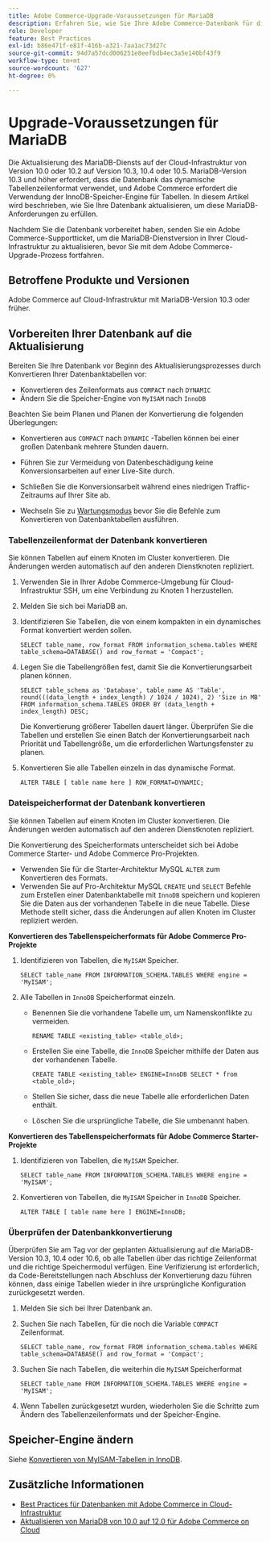 ```yaml
---
title: Adobe Commerce-Upgrade-Voraussetzungen für MariaDB
description: Erfahren Sie, wie Sie Ihre Adobe Commerce-Datenbank für die Aktualisierung von MariaDB von einer früheren Version vorbereiten.
role: Developer
feature: Best Practices
exl-id: b86e471f-e81f-416b-a321-7aa1ac73d27c
source-git-commit: 94d7a57dcd006251e8eefbdb4ec3a5e140bf43f9
workflow-type: tm+mt
source-wordcount: '627'
ht-degree: 0%

---
```


# Upgrade-Voraussetzungen für MariaDB

Die Aktualisierung des MariaDB-Diensts auf der Cloud-Infrastruktur von Version 10.0 oder 10.2 auf Version 10.3, 10.4 oder 10.5. MariaDB-Version 10.3 und höher erfordert, dass die Datenbank das dynamische Tabellenzeilenformat verwendet, und Adobe Commerce erfordert die Verwendung der InnoDB-Speicher-Engine für Tabellen. In diesem Artikel wird beschrieben, wie Sie Ihre Datenbank aktualisieren, um diese MariaDB-Anforderungen zu erfüllen.

Nachdem Sie die Datenbank vorbereitet haben, senden Sie ein Adobe Commerce-Supportticket, um die MariaDB-Dienstversion in Ihrer Cloud-Infrastruktur zu aktualisieren, bevor Sie mit dem Adobe Commerce-Upgrade-Prozess fortfahren.

## Betroffene Produkte und Versionen

Adobe Commerce auf Cloud-Infrastruktur mit MariaDB-Version 10.3 oder früher.

## Vorbereiten Ihrer Datenbank auf die Aktualisierung

Bereiten Sie Ihre Datenbank vor Beginn des Aktualisierungsprozesses durch Konvertieren Ihrer Datenbanktabellen vor:

- Konvertieren des Zeilenformats aus `COMPACT` nach `DYNAMIC`
- Ändern Sie die Speicher-Engine von `MyISAM` nach `InnoDB`

Beachten Sie beim Planen und Planen der Konvertierung die folgenden Überlegungen:

- Konvertieren aus `COMPACT` nach `DYNAMIC` -Tabellen können bei einer großen Datenbank mehrere Stunden dauern.

- Führen Sie zur Vermeidung von Datenbeschädigung keine Konversionsarbeiten auf einer Live-Site durch.

- Schließen Sie die Konversionsarbeit während eines niedrigen Traffic-Zeitraums auf Ihrer Site ab.

- Wechseln Sie zu [Wartungsmodus](../../../installation/tutorials/maintenance-mode.md) bevor Sie die Befehle zum Konvertieren von Datenbanktabellen ausführen.

### Tabellenzeilenformat der Datenbank konvertieren

Sie können Tabellen auf einem Knoten im Cluster konvertieren. Die Änderungen werden automatisch auf den anderen Dienstknoten repliziert.

1. Verwenden Sie in Ihrer Adobe Commerce-Umgebung für Cloud-Infrastruktur SSH, um eine Verbindung zu Knoten 1 herzustellen.

1. Melden Sie sich bei MariaDB an.

1. Identifizieren Sie Tabellen, die von einem kompakten in ein dynamisches Format konvertiert werden sollen.

   ```mysql
   SELECT table_name, row_format FROM information_schema.tables WHERE table_schema=DATABASE() and row_format = 'Compact';
   ```

1. Legen Sie die Tabellengrößen fest, damit Sie die Konvertierungsarbeit planen können.

   ```mysql
   SELECT table_schema as 'Database', table_name AS 'Table', round(((data_length + index_length) / 1024 / 1024), 2) 'Size in MB' FROM information_schema.TABLES ORDER BY (data_length + index_length) DESC;
   ```

   Die Konvertierung größerer Tabellen dauert länger. Überprüfen Sie die Tabellen und erstellen Sie einen Batch der Konvertierungsarbeit nach Priorität und Tabellengröße, um die erforderlichen Wartungsfenster zu planen.

1. Konvertieren Sie alle Tabellen einzeln in das dynamische Format.

   ```mysql
   ALTER TABLE [ table name here ] ROW_FORMAT=DYNAMIC;
   ```

### Dateispeicherformat der Datenbank konvertieren

Sie können Tabellen auf einem Knoten im Cluster konvertieren. Die Änderungen werden automatisch auf den anderen Dienstknoten repliziert.

Die Konvertierung des Speicherformats unterscheidet sich bei Adobe Commerce Starter- und Adobe Commerce Pro-Projekten.

- Verwenden Sie für die Starter-Architektur MySQL `ALTER` zum Konvertieren des Formats.
- Verwenden Sie auf Pro-Architektur MySQL `CREATE` und `SELECT` Befehle zum Erstellen einer Datenbanktabelle mit `InnoDB` speichern und kopieren Sie die Daten aus der vorhandenen Tabelle in die neue Tabelle. Diese Methode stellt sicher, dass die Änderungen auf allen Knoten im Cluster repliziert werden.

**Konvertieren des Tabellenspeicherformats für Adobe Commerce Pro-Projekte**

1. Identifizieren von Tabellen, die `MyISAM` Speicher.

   ```mysql
   SELECT table_name FROM INFORMATION_SCHEMA.TABLES WHERE engine = 'MyISAM';
   ```

1. Alle Tabellen in `InnoDB` Speicherformat einzeln.

   - Benennen Sie die vorhandene Tabelle um, um Namenskonflikte zu vermeiden.

     ```mysql
     RENAME TABLE <existing_table> <table_old>;
     ```

   - Erstellen Sie eine Tabelle, die `InnoDB` Speicher mithilfe der Daten aus der vorhandenen Tabelle.

     ```mysql
     CREATE TABLE <existing_table> ENGINE=InnoDB SELECT * from <table_old>;
     ```

   - Stellen Sie sicher, dass die neue Tabelle alle erforderlichen Daten enthält.

   - Löschen Sie die ursprüngliche Tabelle, die Sie umbenannt haben.


**Konvertieren des Tabellenspeicherformats für Adobe Commerce Starter-Projekte**

1. Identifizieren von Tabellen, die `MyISAM` Speicher.

   ```mysql
   SELECT table_name FROM INFORMATION_SCHEMA.TABLES WHERE engine = 'MyISAM';
   ```

1. Konvertieren von Tabellen, die `MyISAM` Speicher in `InnoDB` Speicher.

   ```mysql
   ALTER TABLE [ table name here ] ENGINE=InnoDB;
   ```

### Überprüfen der Datenbankkonvertierung

Überprüfen Sie am Tag vor der geplanten Aktualisierung auf die MariaDB-Version 10.3, 10.4 oder 10.6, ob alle Tabellen über das richtige Zeilenformat und die richtige Speichermodul verfügen. Eine Verifizierung ist erforderlich, da Code-Bereitstellungen nach Abschluss der Konvertierung dazu führen können, dass einige Tabellen wieder in ihre ursprüngliche Konfiguration zurückgesetzt werden.

1. Melden Sie sich bei Ihrer Datenbank an.

1. Suchen Sie nach Tabellen, für die noch die Variable `COMPACT` Zeilenformat.

   ```mysql
   SELECT table_name, row_format FROM information_schema.tables WHERE table_schema=DATABASE() and row_format = 'Compact';
   ```

1. Suchen Sie nach Tabellen, die weiterhin die `MyISAM` Speicherformat

   ```mysql
   SELECT table_name FROM INFORMATION_SCHEMA.TABLES WHERE engine = 'MyISAM';
   ```

1. Wenn Tabellen zurückgesetzt wurden, wiederholen Sie die Schritte zum Ändern des Tabellenzeilenformats und der Speicher-Engine.

## Speicher-Engine ändern

Siehe [Konvertieren von MyISAM-Tabellen in InnoDB](../planning/database-on-cloud.md).

## Zusätzliche Informationen

- [Best Practices für Datenbanken mit Adobe Commerce in Cloud-Infrastruktur](../planning/database-on-cloud.md)
- [Aktualisieren von MariaDB von 10.0 auf 12.0 für Adobe Commerce on Cloud](https://experienceleague.adobe.com/docs/commerce-knowledge-base/kb/how-to/upgrade-mariadb-10.0-to-10.2-for-magento-commerce-cloud.html)
